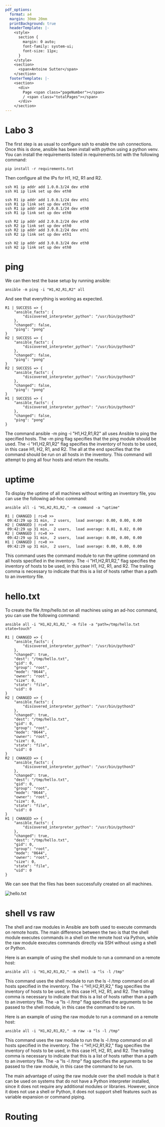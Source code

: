 ```yaml
---
pdf_options:
  format: a4
  margin: 30mm 20mm
  printBackground: true
  headerTemplate: |-
    <style>
      section {
        margin: 0 auto;
        font-family: system-ui;
        font-size: 11px;
      }
    </style>
    <section>
      <span>Antoine Sutter</span>
    </section>
  footerTemplate: |-
    <section>
      <div>
        Page <span class="pageNumber"></span>
        / <span class="totalPages"></span>
      </div>
    </section>
---
```


# Labo 3

The first step is as usual to configure ssh to enable the ssh connections. Once this is done, ansible has been install with python using a python venv. You can install the requirements listed in requirements.txt with the following command:

```
pip install -r requirements.txt
```

Then configure all the IPs for H1, H2, R1 and R2.

```
ssh H1 ip addr add 1.0.0.3/24 dev eth0
ssh H1 ip link set up dev eth0

ssh R1 ip addr add 1.0.0.1/24 dev eth1
ssh R1 ip link set up dev eth1
ssh R1 ip addr add 2.0.0.1/24 dev eth0
ssh R1 ip link set up dev eth0

ssh R2 ip addr add 2.0.0.2/24 dev eth0
ssh R2 ip link set up dev eth0
ssh R2 ip addr add 3.0.0.2/24 dev eth1
ssh R2 ip link set up dev eth1

ssh H2 ip addr add 3.0.0.3/24 dev eth0
ssh H2 ip link set up dev eth0
```

# ping

We can then test the base setup by running ansible:

```
ansible -m ping -i "H1,H2,R1,R2" all
```

And see that everything is working as expected.

```
R1 | SUCCESS => {
    "ansible_facts": {
        "discovered_interpreter_python": "/usr/bin/python3"
    },
    "changed": false,
    "ping": "pong"
}
H2 | SUCCESS => {
    "ansible_facts": {
        "discovered_interpreter_python": "/usr/bin/python3"
    },
    "changed": false,
    "ping": "pong"
}
R2 | SUCCESS => {
    "ansible_facts": {
        "discovered_interpreter_python": "/usr/bin/python3"
    },
    "changed": false,
    "ping": "pong"
}
H1 | SUCCESS => {
    "ansible_facts": {
        "discovered_interpreter_python": "/usr/bin/python3"
    },
    "changed": false,
    "ping": "pong"
}
```

The command ansible -m ping -i "H1,H2,R1,R2" all uses Ansible to ping the specified hosts. The -m ping flag specifies that the ping module should be used. The -i "H1,H2,R1,R2" flag specifies the inventory of hosts to be used, in this case H1, H2, R1, and R2. The all at the end specifies that the command should be run on all hosts in the inventory. This command will attempt to ping all four hosts and return the results.

# uptime

To display the uptime of all machines without writing an inventory file, you can use the following ad-hoc command:

```
ansible all -i "H1,H2,R1,R2," -m command -a "uptime"
```

```
R1 | CHANGED | rc=0 >>
 09:42:29 up 31 min,  2 users,  load average: 0.00, 0.00, 0.00
H2 | CHANGED | rc=0 >>
 09:42:29 up 31 min,  2 users,  load average: 0.01, 0.02, 0.00
R2 | CHANGED | rc=0 >>
 09:42:29 up 31 min,  2 users,  load average: 0.00, 0.00, 0.00
H1 | CHANGED | rc=0 >>
 09:42:29 up 31 min,  2 users,  load average: 0.00, 0.00, 0.00
```

This command uses the command module to run the uptime command on all hosts specified in the inventory. The -i "H1,H2,R1,R2," flag specifies the inventory of hosts to be used, in this case H1, H2, R1, and R2. The trailing comma is necessary to indicate that this is a list of hosts rather than a path to an inventory file.

# hello.txt

To create the file /tmp/hello.txt on all machines using an ad-hoc command, you can use the following command:

```
ansible all -i "H1,H2,R1,R2," -m file -a "path=/tmp/hello.txt state=touch"
```

```
R1 | CHANGED => {
    "ansible_facts": {
        "discovered_interpreter_python": "/usr/bin/python3"
    },
    "changed": true,
    "dest": "/tmp/hello.txt",
    "gid": 0,
    "group": "root",
    "mode": "0644",
    "owner": "root",
    "size": 0,
    "state": "file",
    "uid": 0
}
H2 | CHANGED => {
    "ansible_facts": {
        "discovered_interpreter_python": "/usr/bin/python3"
    },
    "changed": true,
    "dest": "/tmp/hello.txt",
    "gid": 0,
    "group": "root",
    "mode": "0644",
    "owner": "root",
    "size": 0,
    "state": "file",
    "uid": 0
}
R2 | CHANGED => {
    "ansible_facts": {
        "discovered_interpreter_python": "/usr/bin/python3"
    },
    "changed": true,
    "dest": "/tmp/hello.txt",
    "gid": 0,
    "group": "root",
    "mode": "0644",
    "owner": "root",
    "size": 0,
    "state": "file",
    "uid": 0
}
H1 | CHANGED => {
    "ansible_facts": {
        "discovered_interpreter_python": "/usr/bin/python3"
    },
    "changed": true,
    "dest": "/tmp/hello.txt",
    "gid": 0,
    "group": "root",
    "mode": "0644",
    "owner": "root",
    "size": 0,
    "state": "file",
    "uid": 0
}
```

We can see that the files has been successfully created on all machines.

![hello.txt](hello.png)

# shell vs raw

The shell and raw modules in Ansible are both used to execute commands on remote hosts. The main difference between the two is that the shell module executes commands in a shell on the remote host via Python, while the raw module executes commands directly via SSH without using a shell or Python.

Here is an example of using the shell module to run a command on a remote host:

```
ansible all -i "H1,H2,R1,R2," -m shell -a "ls -l /tmp"
```

This command uses the shell module to run the ls -l /tmp command on all hosts specified in the inventory. The -i "H1,H2,R1,R2," flag specifies the inventory of hosts to be used, in this case H1, H2, R1, and R2. The trailing comma is necessary to indicate that this is a list of hosts rather than a path to an inventory file. The -a "ls -l /tmp" flag specifies the arguments to be passed to the shell module, in this case the command to be run.

Here is an example of using the raw module to run a command on a remote host:

```
ansible all -i "H1,H2,R1,R2," -m raw -a "ls -l /tmp"
```

This command uses the raw module to run the ls -l /tmp command on all hosts specified in the inventory. The -i "H1,H2,R1,R2," flag specifies the inventory of hosts to be used, in this case H1, H2, R1, and R2. The trailing comma is necessary to indicate that this is a list of hosts rather than a path to an inventory file. The -a "ls -l /tmp" flag specifies the arguments to be passed to the raw module, in this case the command to be run.

The main advantage of using the raw module over the shell module is that it can be used on systems that do not have a Python interpreter installed, since it does not require any additional modules or libraries. However, since it does not use a shell or Python, it does not support shell features such as variable expansion or command piping.

# Routing


